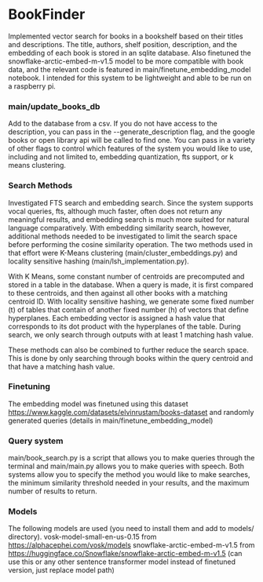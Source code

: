 # BookFinder
Implemented vector search for books in a bookshelf based on their titles and descriptions. The title, authors, shelf position, description, and the embedding of each book is stored in an sqlite database. Also finetuned the snowflake-arctic-embed-m-v1.5 model to be more compatible with book data, and the relevant code is featured in main/finetune_embedding_model notebook. I intended for this system to be lightweight and able to be run on a raspberry pi.

### main/update_books_db 
Add to the database from a csv. If you do not have access to the description, you can pass in the --generate_description flag, and the google books or open library api will be called to find one. You can pass in a variety of other flags to control which features of the system you would like to use, including and not limited to, embedding quantization, fts support, or k means clustering.

### Search Methods
Investigated FTS search and embedding search. Since the system supports vocal queries, fts, although much faster, often does not return any meaningful results, and embedding search is much more suited for natural language comparatively. With embedding similarity search, however, additional methods needed to be investigated to limit the search space before performing the cosine similarity operation. The two methods used in that effort were K-Means clustering (main/cluster_embeddings.py) and locality sensitive hashing (main/lsh_implementation.py). 

With K Means, some constant number of centroids are precomputed and stored in a table in the database. When a query is made, it is first compared to these centroids, and then against all other books with a matching centroid ID. 
With locality sensitive hashing, we generate some fixed number (t) of tables that contain of another fixed number (h) of vectors that define hyperplanes. Each embedding vector is assigned a hash value that corresponds to its dot product with the hyperplanes of the table. During search, we only search through outputs with at least 1 matching hash value.

These methods can also be combined to further reduce the search space. This is done by only searching through books within the query centroid and that have a matching hash value.

### Finetuning
The embedding model was finetuned using this dataset https://www.kaggle.com/datasets/elvinrustam/books-dataset and randomly generated queries (details in main/finetune_embedding_model)

### Query system
main/book_search.py is a script that allows you to make queries through the terminal and main/main.py allows you to make queries with speech. Both systems allow you to specify the method you would like to make searches, the minimum similarity threshold needed in your results, and the maximum number of results to return.

### Models
The following models are used (you need to install them and add to models/ directory). 
vosk-model-small-en-us-0.15 from https://alphacephei.com/vosk/models
snowflake-arctic-embed-m-v1.5 from https://huggingface.co/Snowflake/snowflake-arctic-embed-m-v1.5 (can use this or any other sentence transformer model instead of finetuned version, just replace model path)
